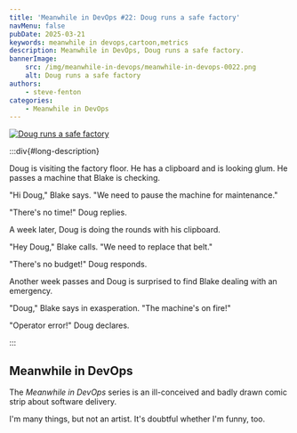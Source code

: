 ```yaml
---
title: 'Meanwhile in DevOps #22: Doug runs a safe factory'
navMenu: false
pubDate: 2025-03-21
keywords: meanwhile in devops,cartoon,metrics
description: Meanwhile in DevOps, Doug runs a safe factory.
bannerImage:
    src: /img/meanwhile-in-devops/meanwhile-in-devops-0022.png
    alt: Doug runs a safe factory
authors:
    - steve-fenton
categories:
    - Meanwhile in DevOps
---
```


<a href="#long-description">
<img src="/img/meanwhile-in-devops/meanwhile-in-devops-0022.png" alt="Doug runs a safe factory" />
</a>

:::div{#long-description}

Doug is visiting the factory floor. He has a clipboard and is looking glum. He passes a machine that Blake is checking.

"Hi Doug," Blake says. "We need to pause the machine for maintenance."

"There's no time!" Doug replies.

A week later, Doug is doing the rounds with his clipboard.

"Hey Doug," Blake calls. "We need to replace that belt."

"There's no budget!" Doug responds.

Another week passes and Doug is surprised to find Blake dealing with an emergency.

"Doug," Blake says in exasperation. "The machine's on fire!"

"Operator error!" Doug declares.

:::

## Meanwhile in DevOps

The *Meanwhile in DevOps* series is an ill-conceived and badly drawn comic strip about software delivery.

I'm many things, but not an artist. It's doubtful whether I'm funny, too.
